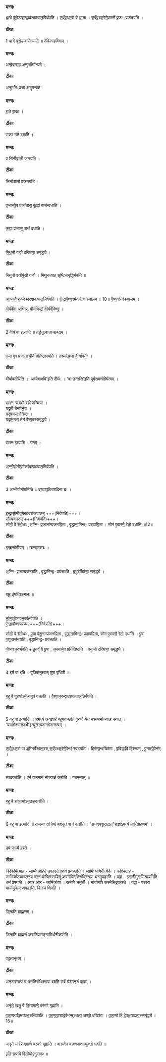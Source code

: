 

### मन्त्रः
धा॒त्रे पु॑रो॒डाश॒न्द्वाद॑शकपाल॒न्निर्व॑पति । स॒व्ँव॒थ्स॒रो वै धा॒ता । स॒व्ँव॒थ्स॒रेणै॒वास्मै᳚ प्र॒जाᳶ प्रज॑नयति ।

####  टीका
1 धात्रे पुरोडाशमित्यादि ॥ देविकाहविषाम् ।
### मन्त्रः
अन्वे॒वास्मा॒ अनु॑मतिर्मन्यते ।

####  टीका
अनुमतिः प्रजा अनुमन्यते
### मन्त्रः
रा॒ते रा॒का ।

####  टीका
राका राते ददाति ।
### मन्त्रः
प्र सि॑नीवा॒ली ज॑नयति ।

####  टीका
सिनीवाली प्रजनयति ।
### मन्त्रः
प्र॒जास्वे॒व प्रजा॑तासु कु॒ह्वा॑ वाच॑न्दधाति ।

####  टीका
कुह्वा प्रजासु वाचं दधाति ।
### मन्त्रः
मि॒थु॒नौ गावौ॒ दख्षि॑णा॒ समृ॑द्ध्यै ।

####  टीका
मिथुनौ स्त्रीपुंसौ गावौ । मिथुनत्वात् सृष्टिसमृद्धिर्भवति ॥

### मन्त्रः
आ॒ग्ना॒वै॒ष्ण॒वमेका॑दशकपाल॒न्निर्व॑पति । ऐ॒न्द्रा॒वै॒ष्ण॒वमेका॑दशकपालम् ॥ 10॥ वै॒ष्ण॒वन्त्रि॑कपा॒लम् ।


वी॒र्य॑व्ँवा अ॒ग्निर्, वी॒र्य॑मिन्द्रो॒ वी॒र्य॑व्ँविष्णुः॑ ।

####  टीका
2 वीर्यं वा इत्यादि ॥ तद्धेतुत्वात्ताच्छब्द्यम् ।
### मन्त्रः
प्र॒जा ए॒व प्रजा॑ता वी॒र्ये᳚ प्रति॑ष्ठापयति ।
तस्मा᳚त्प्र॒जा वी॒र्या॑वतीः ।

####  टीका
वीर्यावतीरिति । 'अन्येषामपि'इति दीर्घः. । 'वा छन्दसि'इति पूर्वसवर्णदीर्घत्वम् ।
### मन्त्रः
वा॒म॒न ऋ॑ष॒भो व॒ही दख्षि॑णा ।  
यद्व॒ही तेना᳚ग्ने॒यः ।   
यदृ॑ष॒भस् तेनै॒न्द्रः ।  
यद्वा॑म॒नस् तेन॑ वैष्ण॒वस्समृ॑द्ध्यै ।
####  टीका
वामन इत्यादि । गतम् ॥

### मन्त्रः
अ॒ग्नी॒षो॒मीय॒मेका॑दशकपाल॒न्निर्व॑पति ।

####  टीका
3 अग्नीषोमीयमिति ॥ द्यावापृथिव्यादिना छः ।
### मन्त्रः
इ॒न्द्रा॒सो॒मीय॒मेका॑दशकपालम्  +++(निर्वपति)+++।  
सौ॒म्यञ्च॒रुम् +++(निर्वपति)+++।   
सोमो॒ वै रे॑तो॒धाः ,अ॒ग्निᳶ प्र॒जाना᳚म्प्रजनयि॒ता , वृ॒द्धाना॒मिन्द्र॑ᳶ प्रदापयि॒ता । सोम॑ ए॒वास्मै॒ रेतो॒ दधा॑ति ॥12॥  

####  टीका
इन्द्रासोमीयम् । छान्दसश्छः ।
### मन्त्रः
अ॒ग्निᳶ प्र॒जाम्प्रज॑नयति ,  वृ॒द्धामिन्द्र॒ᳶ प्रय॑च्छति ,  ब॒भ्रुर्दख्षि॑णा॒ समृ॑द्ध्यै ।
####  टीका
बभ्रुः ईषत्पिङ्गलः ॥

### मन्त्रः
सो॒मा॒पौ॒ष्णञ्च॒रुन्निर्व॑पति ।   
ऐ॒न्द्रा॒पौ॒ष्णञ्च॒रुम् +++(निर्वपति)+++।  

सोमो॒ वै रे॑तो॒धाः , पू॒षा प॑शू॒नाम्प्र॑जनयि॒ता , वृ॒द्धाना॒मिन्द्र॑ᳶ प्रदापयि॒ता, सोम॑ ए॒वास्मै॒ रेतो॒ दधा॑ति । पू॒षा प॒शून्प्रज॑नयति , वृ॒द्धानिन्द्र॒ᳶ प्रय॑च्छति ।

पौ॒ष्णश्च॒रुर्भ॑वति + इ॒यव्ँ वै पू॒षा , अ॒स्यामे॒व प्रति॑तिष्ठति । श्या॒मो दख्षि॑णा॒ समृ॑द्ध्यै ।

####  टीका
4 इयं वा इति ॥ पुष्टिहेतुत्वात् पूषा पृथिवी ॥

### मन्त्रः
ब॒हु वै पुरु॑षोऽमे॒ध्यमुप॑ गच्छति । वै॒श्वा॒न॒रन्द्वाद॑शकपाल॒न्निर्व॑पति ।
####  टीका
5 बहु वा इत्यादि ॥ अमेध्यं अयज्ञार्हं बहूपगच्छति पुरुषो येन स्वयमभोज्यान्नः स्यात् । 'ययतोश्चातदर्थे'इत्युत्तरपदान्तोदात्तत्वम् ।
### मन्त्रः
स॒व्ँव॒थ्स॒रो वा अ॒ग्निर्वै᳚श्वान॒रस् स॒व्ँवथ्स॒रेणै॒वैनꣵ॑ स्वदयति । हिर॑ण्य॒न्दख्षि॑णा , प॒वित्र॒व्ँवै हिर॑ण्यम् , पु॒नात्ये॒वैन᳚म् ।
####  टीका
स्वदयतीति । एनं यजमानं भोज्यान्नं करोति । गतमन्यत् ॥

### मन्त्रः
ब॒हु वै रा॑ज॒न्योऽनृ॑तङ्करोति ।

####  टीका
6 बहु वा इत्यादि ॥ राजन्यः क्षत्रियो बह्वनृतं वाचं करोति ।
'राजश्वशुराद्यत्"राज्ञोऽपत्ये जातिग्रहणम्' ।  
### मन्त्रः
उप॑ जा॒म्यै हर॑ते ।
####  टीका
किंकिमित्याह - जाम्यै अहिते उपहरते प्रणयं प्रयच्छति । जामिः भगिनीत्येके । कश्चिदाह - जामिर्जाड्यमालस्यं मरणं कंचिन्मारयितुं कस्मैचिदभिसंधित्सया धनमुपहरति । यद्वा - इदानीमुदासितव्यमिति धनं प्रेषयति । अपर आह - जामिर्जाया । कर्मणि चतुर्थी । भार्यामपि कस्मैचिदुपहरते । यद्वा - परस्य भार्यामुपेत्य अपहरति, किञ्च क्षिपति ।
### मन्त्रः
जि॒नाति॑ ब्राह्म॒णम् ।
####  टीका
जिनाति ब्राह्मणं करातिप्रसङ्गान्निर्धनीकरोति ।
### मन्त्रः
वद॒त्यनृ॑तम् ।
####  टीका
अनृतमसत्यं च परातिसंधित्सया वदति सर्वं चेदमनृतं पापम् ।
### मन्त्रः
अनृ॑ते॒ खलु॒ वै क्रि॒यमा॑णे॒ वरु॑णो गृह्णाति ।

वा॒रु॒णय्यँ॑व॒मय॑ञ्च॒रुन्निर्व॑पति । व॒रु॒ण॒पा॒शादे॒वैन॑म्मुञ्चत्य् अश्वो॒ दख्षि॑णा । वा॒रु॒णो हि दे॒वत॒याऽश्व॒स्समृ॑द्ध्यै ॥15॥
####  टीका
अनृते च क्रियमाणे वरुणो गृह्नाति । वारुणेन वरुणपाशान्मुक्तो भवति ॥

इति सप्तमे द्वितीयोऽनुवाकः ॥  
